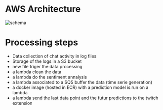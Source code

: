 # AWS Architecture

![schema](/images/POC_V1-2.JPG)



# Processing steps

- Data collection of chat activity in log files
- Storage of the logs in a S3 bucket
- new file triger the data processing
- a lambda clean the data
- a lambda do the sentiment annalysis
- a lambda associated to a SQS buffer the data (time serie generation)
- a docker image (hosted in ECR) with a prediction model is run on a lambda
- a lambda send the last data point and the futur predictions to the twitch extension



   
    